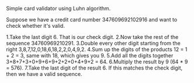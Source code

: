 Simple card validator using Luhn algorithm.

Suppose we have a credit card number 347609692102916 and want to check whether it's valid.

1.Take the last digit 6. That is our check digit.
2.Now take the rest of the sequence 34760969210291.
3.Double every other digit starting from the right 3,8,7,12,0,18,6,18,2,2,0,4,9,2.
4.Sum up the digits of the products 12 = 1 + 2 = 3, same with 18, which gives you 9.
5.Add all the digits together 3+8+7+3+0+9+6+9+2+2+0+4+9+2 = 64.
6.Multiply the result by 9 (64 * 9 = 576).
7.Take the last digit of the result 6. If this matches the check digit, then we have a valid sequence.
